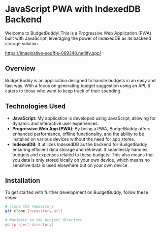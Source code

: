 # JavaScript PWA with IndexedDB Backend

Welcome to BudgetBuddy! This is a Progressive Web Application (PWA) built with JavaScript, leveraging the power of IndexedDB as its backend storage solution.

https://imaginative-souffle-069340.netlify.app/

## Overview

BudgetBuddy is an application designed to handle budgets in an easy and fast way. With a focus on generating budget suggestion using an API, it caters to those who want to keep track of their spending. 

## Technologies Used

- **JavaScript**: My application is developed using JavaScript, allowing for dynamic and interactive user experiences.
- **Progressive Web App (PWA)**: By being a PWA, BudgetBuddy offers enhanced performance, offline functionality, and the ability to be installed on various devices without the need for app stores.
- **IndexedDB**: It utilizes IndexedDB as the backend for BudgetBuddy ensuring efficient data storage and retrieval. It seamlessly handles budgets and expenses related to these budgets.
                 This also means that you data is only stored locally on your own device, which means no sensitive data is used elsewhere but on your own device. 

## Installation

To get started with further development on BudgetBuddy, follow these steps:

```bash
# Clone the repository
git clone [repository-url]

# Navigate to the project directory
cd [project-directory]
